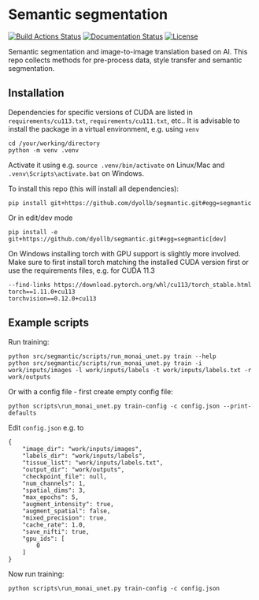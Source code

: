 # Semantic segmentation
[![Build Actions Status](https://github.com/dyollb/segmantic/workflows/CI/badge.svg)](https://github.com/dyollb/segmantic/actions)
[![Documentation Status](https://github.com/dyollb/segmantic/workflows/Docs/badge.svg)](https://github.com/dyollb/segmantic/actions)
[![License](https://img.shields.io/badge/license-MIT-green.svg)](https://https://opensource.org/licenses/MIT)

Semantic segmentation and image-to-image translation based on AI. This repo collects methods for pre-process data, style transfer and semantic segmentation.


## Installation

Dependencies for specific versions of CUDA are listed in `requirements/cu113.txt`, `requirements/cu111.txt`, etc.. It is advisable to install the package in a virtual environment, e.g. using `venv`
```
cd /your/working/directory
python -m venv .venv
```
Activate it using e.g. `source .venv/bin/activate` on Linux/Mac and `.venv\Scripts\activate.bat` on Windows.


To install this repo (this will install all dependencies):
```
pip install git+https://github.com/dyollb/segmantic.git#egg=segmantic
```
Or in edit/dev mode
```
pip install -e git+https://github.com/dyollb/segmantic.git#egg=segmantic[dev]
```

On Windows installing torch with GPU support is slightly more involved. Make sure to first install torch matching the installed CUDA version first or use the requirements files, e.g. for CUDA 11.3
```
--find-links https://download.pytorch.org/whl/cu113/torch_stable.html
torch==1.11.0+cu113
torchvision==0.12.0+cu113
```

## Example scripts

Run training:
```
python src/segmantic/scripts/run_monai_unet.py train --help
python src/segmantic/scripts/run_monai_unet.py train -i work/inputs/images -l work/inputs/labels -t work/inputs/labels.txt -r work/outputs
```

Or with a config file - first create empty config file:
```
python scripts\run_monai_unet.py train-config -c config.json --print-defaults
```

Edit `config.json` e.g. to
```
{
    "image_dir": "work/inputs/images",
    "labels_dir": "work/inputs/labels",
    "tissue_list": "work/inputs/labels.txt",
    "output_dir": "work/outputs",
    "checkpoint_file": null,
    "num_channels": 1,
    "spatial_dims": 3,
    "max_epochs": 5,
    "augment_intensity": true,
    "augment_spatial": false,
    "mixed_precision": true,
    "cache_rate": 1.0,
    "save_nifti": true,
    "gpu_ids": [
        0
    ]
}
```

Now run training:
```
python scripts\run_monai_unet.py train-config -c config.json
```

